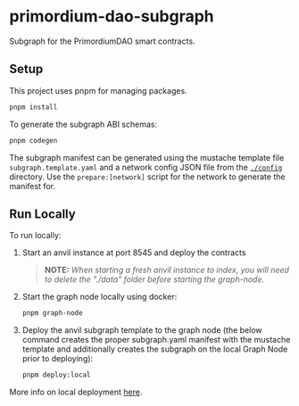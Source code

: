 # primordium-dao-subgraph
Subgraph for the PrimordiumDAO smart contracts.

## Setup
This project uses pnpm for managing packages.
```bash
pnpm install
```

To generate the subgraph ABI schemas:
```bash
pnpm codegen
```

The subgraph manifest can be generated using the mustache template file `subgraph.template.yaml` and a network config JSON file from the [`./config`](./config) directory. Use the `prepare:[network]` script for the network to generate the manifest for.

## Run Locally

To run locally:
1. Start an anvil instance at port 8545 and deploy the contracts
    > **NOTE:** *When starting a fresh anvil instance to index, you will need to delete the "./data" folder before starting the graph-node.*
2. Start the graph node locally using docker:

    ```bash
    pnpm graph-node
    ```


3. Deploy the anvil subgraph template to the graph node (the below command creates the proper subgraph.yaml manifest with the mustache template and additionally creates the subgraph on the local Graph Node prior to deploying):

    ```bash
    pnpm deploy:local
    ```

More info on local deployment [here](https://thegraph.academy/developers/local-development/).
